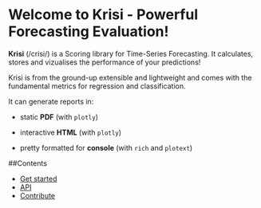 Welcome to Krisi - Powerful Forecasting Evaluation!
==========================================================================

**Krisi** (/crisi/) is a Scoring library for Time-Series Forecasting. It calculates, stores and vizualises the performance of your predictions!

Krisi is from the ground-up extensible and lightweight and comes with the fundamental metrics for regression and classification.

It can generate reports in:

- static **PDF** (with ``plotly``)

- interactive **HTML** (with ``plotly``)

- pretty formatted for **console** (with ``rich`` and ``plotext``)


##Contents

* [Get started](get_started)
* [API](api)
* [Contribute](contribute)
   
